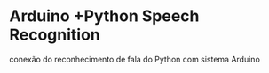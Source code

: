 # Arduino +Python Speech Recognition
 conexão do reconhecimento de fala do Python com sistema Arduino
